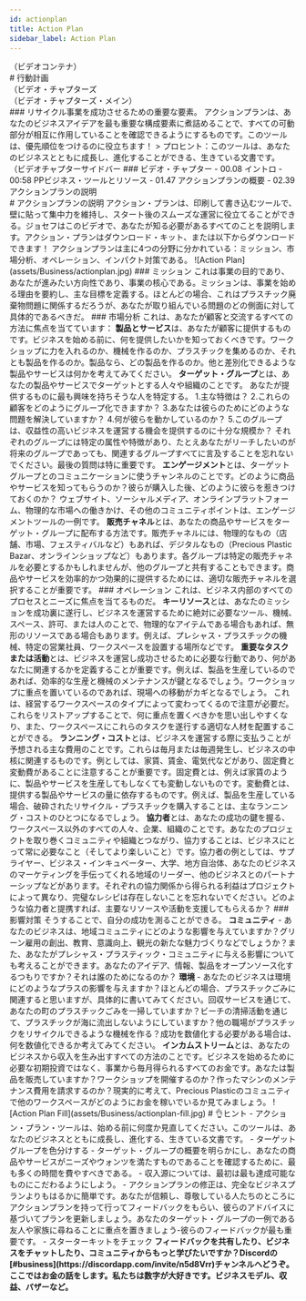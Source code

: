 ```yaml
--- 
id: actionplan 
title: Action Plan 
sidebar_label: Action Plan 
--- 
```

<div class="videocontainer">（ビデオコンテナ）</div 
  <iframe width="800" height="400" src="https://www.youtube.com/embed/w6Hyd9c5QMw" frameborder="0" allow="accelerometer; autoplay; encrypted-media; gyroscope; picture-in-picture" allowfullscreen></iframe> 
</div> 
<style> 
:root { 
  --highlight: #f7b77b; 
  --hover: #f7b77b; 
} 
</style> 
# 行動計画 
<div class="videoChapters">（ビデオ・チャプターズ 
<div class="videoChaptersMain">（ビデオ・チャプターズ・メイン）</div>
### リサイクル事業を成功させるための重要な要素。 
アクションプランは、あなたのビジネスアイデアを最も重要な構成要素に煮詰めることで、すべての可動部分が相互に作用していることを確認できるようにするものです。このツールは、優先順位をつけるのに役立ちます！ 
> プロヒント：このツールは、あなたのビジネスとともに成長し、進化することができる、生きている文書です。 
</div> 
<div class="videoChaptersSidebar">（ビデオチャプターサイドバー 
### ビデオ・チャプター 
- 00.08 イントロ 
- 00:58 PPビジネス・ツールとリソース 
- 01.47 アクションプランの概要 
- 02.39 アクションプランの説明 
</div> 
</div> 
# アクションプランの説明 
アクション・プランは、印刷して書き込むツールで、壁に貼って集中力を維持し、スタート後のスムーズな運営に役立てることができる。ジョセフはこのビデオで、あなたが知る必要があるすべてのことを説明します。アクション・プランはダウンロード・キット、または以下からダウンロードできます！ 
アクションプランは主に4つの分野に分かれている：ミッション、市場分析、オペレーション、インパクト対策である。 
![Action Plan](assets/Business/actionplan.jpg) 
### ミッション 
これは事業の目的であり、あなたが進みたい方向性であり、事業の核心である。ミッションは、事業を始める理由を要約し、主な目標を定義する。ほとんどの場合、これはプラスチック廃棄物問題に関係するだろうが、あなたが取り組んでいる問題のどの側面に対して具体的であるべきだ。 
### 市場分析 
これは、あなたが顧客と交流するすべての方法に焦点を当てています： 
<b>製品とサービス</b>は、あなたが顧客に提供するものです。ビジネスを始める前に、何を提供したいかを知っておくべきです。ワークショップに力を入れるのか、機械を作るのか、プラスチックを集めるのか、それとも製品を作るのか。製品なら、どの製品を作るのか。他と差別化できるような製品やサービスは何かを考えてみてください。 
<b>ターゲット・グループ</b>とは、あなたの製品やサービスでターゲットとする人々や組織のことです。 
あなたが提供するものに最も興味を持ちそうな人を特定する。 
1.主な特徴は？ 
2.これらの顧客をどのようにグループ化できますか？ 
3.あなたは彼らのためにどのような問題を解決していますか？ 
4.何が彼らを動かしているのか？ 
5.このグループは、収益性の高いビジネスを運営する機会を提供するのに十分な規模か？ 
それぞれのグループには特定の属性や特徴があり、たとえあなたがリーチしたいのが将来のグループであっても、関連するグループすべてに言及することを忘れないでください。最後の質問は特に重要です。 
<b>エンゲージメント</b>とは、ターゲットグループとのコミュニケーションに使うチャンネルのことです。どのように商品やサービスを知ってもらうのか？彼らが購入した後、どのように彼らを惹きつけておくのか？  ウェブサイト、ソーシャルメディア、オンラインプラットフォーム、物理的な市場への働きかけ、その他のコミュニティポイントは、エンゲージメントツールの一例です。 
<b>販売チャネル</b>とは、あなたの商品やサービスをターゲット・グループに配布する方法です。販売チャネルには、物理的なもの（店舗、市場、フェスティバルなど）もあれば、デジタルなもの（Precious Plastic Bazar、オンラインショップなど）もあります。各グループは特定の販売チャネルを必要とするかもしれませんが、他のグループと共有することもできます。商品やサービスを効率的かつ効果的に提供するためには、適切な販売チャネルを選択することが重要です。 
### オペレーション 
これは、ビジネス内部のすべてのプロセスとニーズに焦点を当てるものだ。 
<b>キーリソース</b>とは、あなたのミッションを成功裏に遂行し、ビジネスを運営するために絶対に必要なツール、機械、スペース、許可、または人のことで、物理的なアイテムである場合もあれば、無形のリソースである場合もあります。例えば、プレシャス・プラスチックの機械、特定の営業社員、ワークスペースを設置する場所などです。 
<b>重要なタスクまたは活動</b>とは、ビジネスを運営し成功させるために必要な行動であり、何があなたに関連するかを定義することが重要です。例えば、製品を生産しているのであれば、効率的な生産と機械のメンテナンスが鍵となるでしょう。ワークショップに重点を置いているのであれば、現場への移動がカギとなるでしょう。  これは、経営するワークスペースのタイプによって変わってくるので注意が必要だ。これらをリストアップすることで、何に重点を置くべきかを思い出しやすくなり、また、ワークスペースにこれらのタスクを遂行する適切な人材を配置することができる。 
<b>ランニング・コスト</b>とは、ビジネスを運営する際に支払うことが予想される主な費用のことです。これらは毎月または毎週発生し、ビジネスの中核に関連するものです。例としては、家賃、賃金、電気代などがあり、固定費と変動費があることに注意することが重要です。固定費とは、例えば家賃のように、製品やサービスを生産してもしなくても変動しないものです。変動費とは、提供する製品やサービスの量に依存するものです。例えば、製品を生産している場合、破砕されたリサイクル・プラスチックを購入することは、主なランニング・コストのひとつになるでしょう。 
<b>協力者</b>とは、あなたの成功の鍵を握る、ワークスペース以外のすべての人々、企業、組織のことです。あなたのプロジェクトを取り巻くコミュニティや組織とつながり、協力することは、ビジネスにとって常に必要なこと（そしてより楽しいこと）です。協力者の例としては、サプライヤー、ビジネス・インキュベーター、大学、地方自治体、あなたのビジネスのマーケティングを手伝ってくれる地域のリーダー、他のビジネスとのパートナーシップなどがあります。それぞれの協力関係から得られる利益はプロジェクトによって異なり、完璧なレシピは存在しないことを忘れないでください。どのような協力者と提携すれば、主要なリソースや活動を支援してもらえるか？ 
### 影響対策 
そうすることで、自分の成功を測ることができる。 
<b>コミュニティ</b> - あなたのビジネスは、地域コミュニティにどのような影響を与えていますか？グリーン雇用の創出、教育、意識向上、観光の新たな魅力づくりなどでしょうか？また、あなたがプレシャス・プラスティック・コミュニティに与える影響についても考えることができます。あなたのアイデア、情報、製品をオープンソース化するつもりですか？それは誰のためになるのか？ 
<b>環境</b> - あなたのビジネスは環境にどのようなプラスの影響を与えますか？ほとんどの場合、プラスチックごみに関連すると思いますが、具体的に書いてみてください。回収サービスを通じて、あなたの町のプラスチックごみを一掃していますか？ビーチの清掃活動を通じて、プラスチックが海に流出しないようにしていますか？他の職場がプラスチックをリサイクルできるような機械を作る？成功を数値化する必要がある場合は、何を数値化できるか考えてみてください。 
<b>インカムストリーム</b>とは、あなたのビジネスから収入を生み出すすべての方法のことです。ビジネスを始めるために必要な初期投資ではなく、事業から毎月得られるすべてのお金です。あなたは製品を販売していますか？ワークショップを開催するのか？作ったマシンのメンテナンス費用を請求するのか？現実的に考えて、Precious Plasticのコミュニティで他のワークスペースがどのようにお金を稼いでいるか見てみましょう。 
![Action Plan Fill](assets/Business/actionplan-fill.jpg) 
# 👌ヒント 
- アクション・プラン・ツールは、始める前に何度か見直してください。このツールは、あなたのビジネスとともに成長し、進化する、生きている文書です。 
- ターゲットグループを色分けする 
- ターゲット・グループの概要を明らかにし、あなたの商品やサービスがニーズやウォンツを満たすものであることを確認するために、最も多くの時間を費やすべきである。 
- 収入源については、最初は最も達成可能なものにこだわるようにしよう。 
- アクションプランの修正は、完全なビジネスプランよりもはるかに簡単です。あなたが信頼し、尊敬している人たちのところにアクションプランを持って行ってフィードバックをもらい、彼らのアドバイスに基づいてプランを更新しましょう。あなたのターゲット・グループの一例である友人や家族に尋ねることに重点を置きましょう-彼らのフィードバックが最も重要です。 
- スターターキットをチェック 
<b>フィードバックを共有したり、ビジネスをチャットしたり、コミュニティからもっと学びたいですか？Discordの[#business](https://discordapp.com/invite/n5d8Vrr)チャンネルへどうぞ。ここではお金の話をします。私たちは数字が大好きです。ビジネスモデル、収益、バザーなど。 
